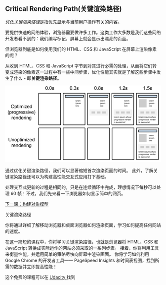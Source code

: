 ## Critical Rendering Path(关键渲染路径)

*优化关键渲染路径*是指优先显示与当前用户操作有关的内容。

要提供快速的网络体验，浏览器需要做许多工作。这类工作大多数是我们这些网络开发者看不到的：我们编写标记，屏幕上就会显示出漂亮的页面。

但浏览器到底是如何使用我们的 HTML、CSS 和 JavaScript 在屏幕上渲染像素的呢？

从收到 HTML、CSS 和 JavaScript 字节到对其进行必需的处理，从而将它们转变成渲染的像素这一过程中有一些中间步骤，优化性能其实就是了解这些步骤中发生了什么 - 即**关键渲染路径**。

![渐进式页面渲染](./images/progressive-rendering.png)

通过优化关键渲染路径，我们可以显著缩短首次渲染页面的时间。 此外，了解关键渲染路径还可以为构建高性能交互式应用打下基础。

处理交互式更新的过程是相同的，只是在连续循环中完成，理想情况下每秒可以处理 60 帧！不过，我们先来看一下浏览器如何显示简单的网页。

[下一课：构建对象模型](https://developers.google.com/web/fundamentals/performance/critical-rendering-path/constructing-the-object-model)

关键渲染路径

你将通过详细了解移动浏览器和桌面浏览器如何渲染页面，学习如何提高任何网站的速度。

在这一简短的课程中，你将学习关键渲染路径，也就是浏览器将 HTML、CSS 和 JavaScript 转换成实际运作的网站必须采取的一系列步骤。 接着，你将利用工具来衡量性能，并运用简单的策略尽快向屏幕中渲染画面。 你将学习如何利用 Google Chrome 的开发者工具—— PageSpeed Insights 和时间表视图，找到所需的数据并立即提高性能！

这个免费的课程可以在 [Udacity ](https://www.udacity.com/)找到